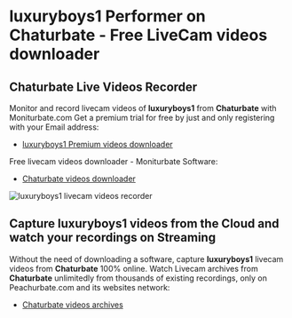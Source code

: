 # luxuryboys1 Performer on Chaturbate - Free LiveCam videos downloader

## Chaturbate Live Videos Recorder

Monitor and record livecam videos of **luxuryboys1** from **Chaturbate** with Moniturbate.com
Get a premium trial for free by just and only registering with your Email address:
* [luxuryboys1 Premium videos downloader](https://moniturbate.com/request-demo-licence-key.html)

Free livecam videos downloader - Moniturbate Software:
* [Chaturbate videos downloader](https://moniturbate.com/moniturbate-download-software.html)

![luxuryboys1 livecam videos recorder](https://peachurnet.com/templates/moniturbate-software.png)


## Capture luxuryboys1 videos from the Cloud and watch your recordings on Streaming

Without the need of downloading a software, capture **luxuryboys1** livecam videos from **Chaturbate** 100% online.
Watch Livecam archives from **Chaturbate** unlimitedly from thousands of existing recordings, only on Peachurbate.com and its websites network:
* [Chaturbate videos archives](https://peachurnet.com/)